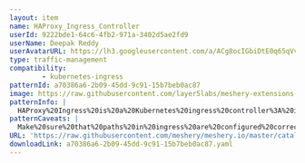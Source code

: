 ```yaml
---
layout: item
name: HAProxy_Ingress_Controller
userId: 9222bde1-64c6-4fb2-971a-3402d5ae2fd9
userName: Deepak Reddy
userAvatarURL: https://lh3.googleusercontent.com/a/ACg8ocIGbiDtE0q65qVvAUdzHw8Qky81rM0kSAknIqbgysfDCw=s96-c
type: traffic-management
compatibility: 
        - kubernetes-ingress
patternId: a70386a6-2b09-45dd-9c91-15b7beb0ac87
image: https://raw.githubusercontent.com/layer5labs/meshery-extensions-packages/master/action-assets/design-assets/a70386a6-2b09-45dd-9c91-15b7beb0ac87-light.png,https://raw.githubusercontent.com/layer5labs/meshery-extensions-packages/master/action-assets/design-assets/a70386a6-2b09-45dd-9c91-15b7beb0ac87-dark.png
patternInfo: |
  HAProxy%20Ingress%20is%20a%20Kubernetes%20ingress%20controller%3A%20it%20configures%20a%20HAProxy%20instance%20to%20route%20incoming%20requests%20from%20an%20external%20network%20to%20the%20in-cluster%20applications.%20The%20routing%20configurations%20are%20built%20reading%20specs%20from%20the%20Kubernetes%20cluster.%20Updates%20made%20to%20the%20cluster%20are%20applied%20on%20the%20fly%20to%20the%20HAProxy%20instance.
patternCaveats: |
  Make%20sure%20that%20paths%20in%20ingress%20are%20configured%20correctly%20and%20for%20more%20Caveats%20And%20Considerations%20checkout%20this%20docs%20https%3A%2F%2Fhaproxy-ingress.github.io%2Fdocs%2F
URL: 'https://raw.githubusercontent.com/meshery/meshery.io/master/catalog/a70386a6-2b09-45dd-9c91-15b7beb0ac87.yaml'
downloadLink: a70386a6-2b09-45dd-9c91-15b7beb0ac87.yaml
---
```

